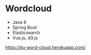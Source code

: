 # Wordcloud

- Java 8
- Spring Boot
- Elasticsearch
- Vue.js, d3.js

https://itu-word-cloud.herokuapp.com/
